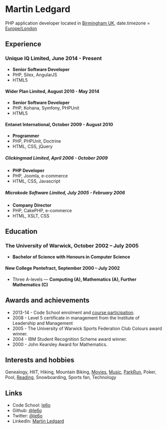 Martin Ledgard
==============

PHP application developer located in [Birmingham UK][], date.timezone = [Europe/London][]

## Experience

### Unique IQ Limited, June 2014 - Present
* **Senior Software Developer**
* PHP, Silex, AngularJS
* HTML5

#### Wider Plan Limited, August 2010 - May 2014
* **Senior Software Developer**
* PHP, Kohana, Symfony, PHPUnit
* HTML5

#### Entanet International, October 2009 - August 2010
* **Programmer**
* PHP, PHPUnit, Doctrine
* HTML, CSS, jQuery

##### Clickingmad Limited, April 2006 - October 2009
* **PHP Developer**
* PHP, Joomla, e-commerce
* HTML, CSS, Javascript

##### Microkode Software Limited, July 2005 - February 2006
* **Company Director**
* PHP, CakePHP, e-commerce
* HTML, XSLT, CSS

## Education

### The University of Warwick, October 2002 – July 2005
* **Bachelor of Science with Honours in Computer Science**

#### New College Pontefract, September 2000 – July 2002
* Three A-levels — **Computing (A), Mathematics (A), Further Mathematics (C)**

## Awards and achievements

* 2013-14 - Code School enrolment and [course participation][code-school].
* 2008 - Level 5 certificate in management from the Institute of Leadership and Management
* 2005 - The University of Warwick Sports Federation Club Colours award winner.
* 2004 - IBM Student Recognition Scheme award winner.
* 2000 - John Kearsley Award for Mathematics.

## Interests and hobbies

Genealogy, HIIT, Hiking, Mountain Biking, [Movies][], [Music][], [ParkRun][],
Poker, Pool, [Reading][], Snowboarding, Sports fan, Technology

## Links

* Code School: [le6o][code-school]
* Github:      [@le6o](http://github.com/le6o)
* Twitter:     [@le6o](http://twitter.com/le6o)
* LinkedIn:    [Martin Ledgard](http://uk.linkedin.com/in/ledgard)

[Birmingham UK]: https://www.google.co.uk/maps/preview/@52.4774376,-1.8636315,11z
[Europe/London]: http://www.timeanddate.com/worldclock/uk/london

[code-school]: https://www.codeschool.com/users/le6o

[Movies]: http://imdb.com/user/ur3229776
[Music]: http://last.fm/user/le6o
[Parkrun]: http://www.parkrun.org.uk/results/athleteresultshistory/?athleteNumber=147723
[Reading]: https://www.goodreads.com/le6o
